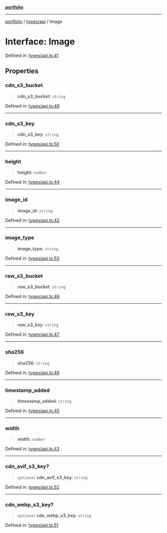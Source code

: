 [**portfolio**](../../../README.md)

***

[portfolio](../../../modules.md) / [types/api](../README.md) / Image

# Interface: Image

Defined in: [types/api.ts:41](https://github.com/tnorlund/Portfolio/blob/ab6add07c3ec610b347170b52b3a8650c891ed13/portfolio/types/api.ts#L41)

## Properties

### cdn\_s3\_bucket

> **cdn\_s3\_bucket**: `string`

Defined in: [types/api.ts:49](https://github.com/tnorlund/Portfolio/blob/ab6add07c3ec610b347170b52b3a8650c891ed13/portfolio/types/api.ts#L49)

***

### cdn\_s3\_key

> **cdn\_s3\_key**: `string`

Defined in: [types/api.ts:50](https://github.com/tnorlund/Portfolio/blob/ab6add07c3ec610b347170b52b3a8650c891ed13/portfolio/types/api.ts#L50)

***

### height

> **height**: `number`

Defined in: [types/api.ts:44](https://github.com/tnorlund/Portfolio/blob/ab6add07c3ec610b347170b52b3a8650c891ed13/portfolio/types/api.ts#L44)

***

### image\_id

> **image\_id**: `string`

Defined in: [types/api.ts:42](https://github.com/tnorlund/Portfolio/blob/ab6add07c3ec610b347170b52b3a8650c891ed13/portfolio/types/api.ts#L42)

***

### image\_type

> **image\_type**: `string`

Defined in: [types/api.ts:53](https://github.com/tnorlund/Portfolio/blob/ab6add07c3ec610b347170b52b3a8650c891ed13/portfolio/types/api.ts#L53)

***

### raw\_s3\_bucket

> **raw\_s3\_bucket**: `string`

Defined in: [types/api.ts:46](https://github.com/tnorlund/Portfolio/blob/ab6add07c3ec610b347170b52b3a8650c891ed13/portfolio/types/api.ts#L46)

***

### raw\_s3\_key

> **raw\_s3\_key**: `string`

Defined in: [types/api.ts:47](https://github.com/tnorlund/Portfolio/blob/ab6add07c3ec610b347170b52b3a8650c891ed13/portfolio/types/api.ts#L47)

***

### sha256

> **sha256**: `string`

Defined in: [types/api.ts:48](https://github.com/tnorlund/Portfolio/blob/ab6add07c3ec610b347170b52b3a8650c891ed13/portfolio/types/api.ts#L48)

***

### timestamp\_added

> **timestamp\_added**: `string`

Defined in: [types/api.ts:45](https://github.com/tnorlund/Portfolio/blob/ab6add07c3ec610b347170b52b3a8650c891ed13/portfolio/types/api.ts#L45)

***

### width

> **width**: `number`

Defined in: [types/api.ts:43](https://github.com/tnorlund/Portfolio/blob/ab6add07c3ec610b347170b52b3a8650c891ed13/portfolio/types/api.ts#L43)

***

### cdn\_avif\_s3\_key?

> `optional` **cdn\_avif\_s3\_key**: `string`

Defined in: [types/api.ts:52](https://github.com/tnorlund/Portfolio/blob/ab6add07c3ec610b347170b52b3a8650c891ed13/portfolio/types/api.ts#L52)

***

### cdn\_webp\_s3\_key?

> `optional` **cdn\_webp\_s3\_key**: `string`

Defined in: [types/api.ts:51](https://github.com/tnorlund/Portfolio/blob/ab6add07c3ec610b347170b52b3a8650c891ed13/portfolio/types/api.ts#L51)

